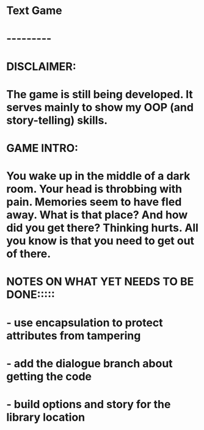 # Text Game
# ---------
#
# DISCLAIMER:
# The game is still being developed. It serves mainly to show my OOP (and story-telling) skills. 
#
# GAME INTRO:
# You wake up in the middle of a dark room. Your head is throbbing with pain. Memories seem to have fled away. What is that place? And how did you get there? Thinking hurts. All you know is that you need to get out of there.
#
#
#
#
# NOTES ON WHAT YET NEEDS TO BE DONE:::::
# 
# 
# - use encapsulation to protect attributes from tampering
# - add the dialogue branch about getting the code 
# - build options and story for the library location
# 
# 
# 
# 
# 
# 
# 
#
#
#
#
# 

